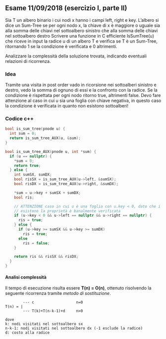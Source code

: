 ## Esame 11/09/2018 (esercizio I, parte II)

Sia T un albero binario i cui nodi x hanno i campi left, right e key. L’albero si dice un Sum-Tree se per ogni nodo x, la chiave di x è maggiore o uguale sia alla somma delle chiavi nel sottoalbero sinistro che alla somma delle chiavi nel sottoalbero destro Scrivere una funzione in C efficiente IsSumTree(u) che riceve in input la radice u di un albero T e verifica se T è un Sum-Tree, ritornando 1 se la condizione è verificata e 0 altrimenti.

Analizzare la complessità della soluzione trovata, indicando eventuali relazioni di ricorrenza.

### Idea

Tramite una visita in post order vado in ricorsione nei sottoalberi sinistro e destro, vedo la somma di ognuno di essi e la confronto con la radice. Se la condizione è rispettata per ogni nodo ritorno true, altrimenti false. Devo fare attenzione al caso in cui u sia una foglia con chiave negativa, in questo caso la condizione è verificata in quanto non esistono sottoalberi!

### Codice c++

```c++
bool is_sum_tree(pnode u) {
  int sum = 0;
  return is_sum_tree_AUX(u, &sum);
}

bool is_sum_tree_AUX(pnode u, int *sum) {
  if (u == nullptr) {
    *sum = 0;
    return true;
  } else {
    int sumSX, sumDX;
    bool risSX = is_sum_tree_AUX(u->left, &sumSX);
    bool risDX = is_sum_tree_AUX(u->right, &sumDX);

    *sum = u->key + sumSX + sumDX;
    bool ris;

    // ATTENZIONE caso in cui u è una foglia con u.key < 0, dato che i figli non
    // esistono la proprietà è banalmente verificata
    if (u->key < 0 && u->left == nullptr && u->right == nullptr) {
      ris = true;
    } else {
      if (u->key >= sumSX && u->key >= sumDX)
        ris = true;
      else
        ris = false;
    }

    return ris && risSX && risDX;
  }
}
```

#### Analisi complessità

Il tempo di esecuzione risulta essere **T(n) = O(n)**, ottenuto risolvendo la seguente ricorrenza tramite _metodo di sostituzione_.

```
        --- c                   n=0
T(n) = |
        --- T(k)+T(n-k-1)+d     n>0

dove
k: nodi visitati nel sottoalbero sx
n-k-1: nodi visitati nel sottoalbero dx (-1 esclude la radice)
d: costo alla radice
```
